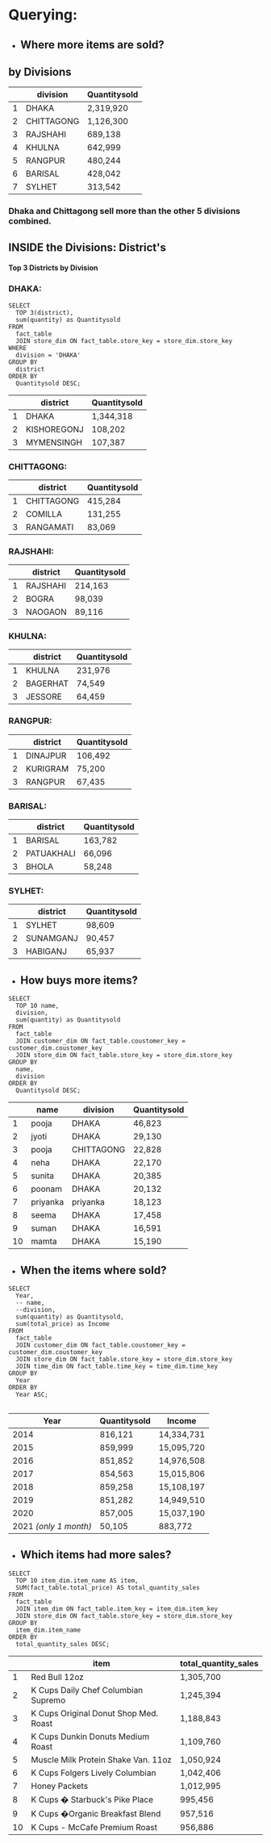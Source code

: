 # Querying: 

- ## Where more items are sold?

## by Divisions

||division	  | Quantitysold |
|--|--|--|
|1| DHAKA	 | 2,319,920 |
|2|  CHITTAGONG	| 1,126,300 |
| 3| RAJSHAHI	|689,138  |
|4|KHULNA	  | 642,999 |
| 5| RANGPUR	|480,244  |
|6| BARISAL	 |428,042  |
| 7| SYLHET	|  313,542|

### Dhaka and Chittagong sell more than the other 5 divisions combined. 

## INSIDE the Divisions: District's

#### Top 3 Districts by Division

### DHAKA:
```
SELECT 
  TOP 3(district), 
  sum(quantity) as Quantitysold 
FROM 
  fact_table 
  JOIN store_dim ON fact_table.store_key = store_dim.store_key 
WHERE 
  division = 'DHAKA' 
GROUP BY 
  district 
ORDER BY 
  Quantitysold DESC;
```

||district	| Quantitysold |
|--|--|--|
|1| DHAKA	 | 1,344,318|
|2|  KISHOREGONJ	| 108,202|
| 3| MYMENSINGH	|107,387|

### CHITTAGONG:

||district	| Quantitysold |
|--|--|--|
|1| CHITTAGONG	| 415,284|
|2|  COMILLA	| 131,255|
| 3| RANGAMATI	|83,069|

### RAJSHAHI:

||district	| Quantitysold |
|--|--|--|
|1| RAJSHAHI	| 214,163|
|2|  BOGRA	| 98,039|
| 3| NAOGAON	|89,116|

### KHULNA:

||district	| Quantitysold |
|--|--|--|
|1| KHULNA	| 231,976|
|2|  BAGERHAT	| 74,549|
| 3| JESSORE	|64,459|

### RANGPUR:

||district	| Quantitysold |
|--|--|--|
|1| DINAJPUR	| 106,492|
|2|  KURIGRAM	| 75,200|
| 3| RANGPUR	|67,435|


### BARISAL:

||district	| Quantitysold |
|--|--|--|
|1| BARISAL	| 163,782|
|2|  PATUAKHALI	| 66,096|
| 3| BHOLA	|58,248|


### SYLHET:

||district	| Quantitysold |
|--|--|--|
|1| SYLHET	| 98,609|
|2|  SUNAMGANJ	| 90,457|
| 3| HABIGANJ	|65,937|

- ## How buys more items?

```
SELECT 
  TOP 10 name, 
  division, 
  sum(quantity) as Quantitysold 
FROM 
  fact_table 
  JOIN customer_dim ON fact_table.coustomer_key = customer_dim.coustomer_key 
  JOIN store_dim ON fact_table.store_key = store_dim.store_key 
GROUP BY 
  name, 
  division 
ORDER BY 
  Quantitysold DESC;

```


||name	| division	|Quantitysold |
|--|--|--|--|
|1| pooja	| DHAKA	| 46,823 |
|2|  jyoti	| DHAKA	|29,130|
| 3| pooja	|CHITTAGONG	|22,828|
| 4| neha	|DHAKA	| 22,170 |
| 5| sunita	|DHAKA	| 20,385 |
| 6| poonam	|DHAKA	|20,132  |
| 7| priyanka	|priyanka	| 18,123 |
| 8| seema	|DHAKA	|17,458  |
| 9| suman	|DHAKA	|16,591  |
| 10| mamta	|DHAKA	| 15,190 |


- ## When the items where sold?

```
SELECT 
  Year, 
  -- name, 
  --division,
  sum(quantity) as Quantitysold, 
  sum(total_price) as Income 
FROM 
  fact_table 
  JOIN customer_dim ON fact_table.coustomer_key = customer_dim.coustomer_key 
  JOIN store_dim ON fact_table.store_key = store_dim.store_key 
  JOIN time_dim ON fact_table.time_key = time_dim.time_key 
GROUP BY 
  Year 
ORDER BY 
  Year ASC;


```

| Year	 | Quantitysold	 | Income|
|--|--|--|
| 2014	 | 816,121	 | 14,334,731|
|2015	  |  859,999	| 15,095,720|
| 2016	 | 851,852	 |14,976,508 |
| 2017	 |854,563	  | 15,015,806|
| 2018	 |859,258	  | 15,108,197|
|  2019	|  851,282	| 14,949,510|
| 2020	 | 857,005	 | 15,037,190|
|2021 *(only 1 month)*	| 50,105	 |883,772 |


- ## Which items had more sales?

```
SELECT 
  TOP 10 item_dim.item_name AS item, 
  SUM(fact_table.total_price) AS total_quantity_sales 
FROM 
  fact_table 
  JOIN item_dim ON fact_table.item_key = item_dim.item_key 
  JOIN store_dim ON fact_table.store_key = store_dim.store_key 
GROUP BY 
  item_dim.item_name 
ORDER BY 
  total_quantity_sales DESC;

```

| | item	| total_quantity_sales|
|--|--|--|
| 1| Red Bull 12oz| 1,305,700|
|2|  K Cups Daily Chef Columbian Supremo| 1,245,394|
| 3| K Cups Original Donut Shop Med. Roast|1,188,843|
| 4|K Cups Dunkin Donuts Medium Roast| 1,109,760|
| 5|Muscle Milk Protein Shake Van. 11oz| 1,050,924|
|  6|  K Cups Folgers Lively Columbian| 1,042,406|
| 7| Honey Packets | 1,012,995|
|8	| K Cups � Starbuck's Pike Place|995,456|
|9	| K Cups �Organic Breakfast Blend|957,516|
|10	| K Cups - McCafe Premium Roast|956,886|

